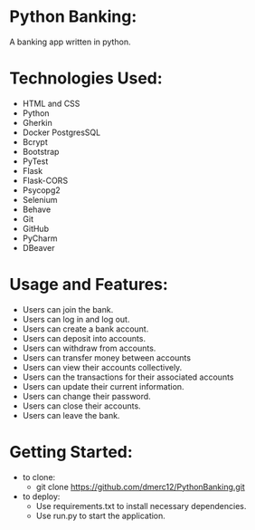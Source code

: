 # Python Banking:
A banking app written in python.

# Technologies Used:
- HTML and CSS
- Python
- Gherkin
- Docker PostgresSQL
- Bcrypt
- Bootstrap
- PyTest
- Flask
- Flask-CORS
- Psycopg2
- Selenium
- Behave
- Git
- GitHub
- PyCharm
- DBeaver

# Usage and Features:
- Users can join the bank.
- Users can log in and log out.
- Users can create a bank account.
- Users can deposit into accounts.
- Users can withdraw from accounts.
- Users can transfer money between accounts
- Users can view their accounts collectively.
- Users can the transactions for their associated accounts
- Users can update their current information.
- Users can change their password.
- Users can close their accounts.
- Users can leave the bank.

# Getting Started:
- to clone: 
  - git clone https://github.com/dmerc12/PythonBanking.git
- to deploy:
  - Use requirements.txt to install necessary dependencies.
  - Use run.py to start the application.
